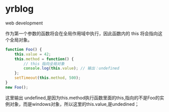 yrblog
======

web development

作为第一个参数的函数将会在全局作用域中执行，因此函数内的 this 将会指向这个全局对象。

```js
function Foo() {
    this.value = 42;
    this.method = function() {
        // this 指向全局对象
        console.log(this.value); // 输出：undefined
    };
    setTimeout(this.method, 500);
}
new Foo();
```

这里输出 undefined,是因为this.method执行函数里面的this,指向的不是Foo的实例对象，而是windows对象，所以这里的this.value,是undedined；
